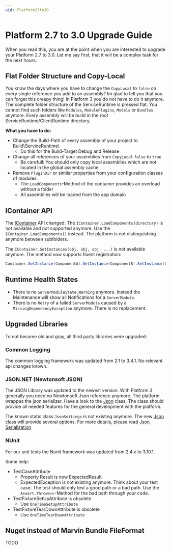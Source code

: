 ```yaml
---
uid: Platform27to30
---
```

# Platform 2.7 to 3.0 Upgrade Guide

When you read this, you are at the point when you are interested to upgrade your Platform 2.7 to 3.0.
Let me say first, that it will be a complex task for the next hours. 

## Flat Folder Structure and Copy-Local

You know the days where you have to change the `CopyLocal` to `false` on every single reference you add to an assembly? Im glad to tell you that you can forget this creepy thing! In Platform 3 you do not have to do it anymore. The complete folder structure of the ServiceRuntime is pressed flat. You cannot find such folders like `Modules`, `ModulePlugins`, `Models` or `Bundles` anymore. Every assembly will be build in the root ServiceRuntime/ClientRuntime directory.

**What you have to do:**

- Change the Build-Path of every assembly of your project to Build\\ServiceRuntime\\
  - Do this for the Build-Target Debug and Release
- Change all references of your assemblies from `CopyLocal` `false` to `true`
  - Be carefull: You should only copy local assemblies which are not located in the global assembly cache
- Remove `PluginDir` or similar properties from your configuration classes of modules.
  - The `LoadComponents`-Method of the container provides an overload without a folder
  - All assemblies will be loaded from the app domain

## IContainer API

The [IContainer](xref:Marvin.Container.IContainer) API changed. The `IContainer.LoadComponents(directory)` is not available and not supported anymore. Use the `IContainer.LoadComponents()` instead. The platform is not distinguishing anymore between subfolders.

The `IContainer.SetInstances(obj, obj, obj, ...)` is not available anymore. The method now supports fluent registration:

````cs
Container.SetInstance(ComponentA).SetInstance(ComponentB).SetInstance(ComponentC);
````

## Runtime Health States

- There is no `ServerModuleState.Warning` anymore. Instead the Maintenance will show all Notifications for a `ServerModule`.
- There is no `Retry` of a failed `ServerModule` caused by a `MissingDependencyException` anymore. There is no replacement.

## Upgraded Libraries

To not become old and gray, all third party libraries were upgraded:

### Common Logging

The common logging framework was updated from 2.1 to 3.4.1. No relevant api changes known.

### JSON.NET (Newtonsoft JSON)

The JSON Library was updated to the newest version. With Platform 3 generally you need no Newtonsoft.Json reference anymore. The platform wrappes the json serializer. Have a look to the [Json](xref:Marvin.Serialization.Json) class. The class should provide all needed features for the general development with the platform.

The known static class `JsonSettings` is not existing anymore. The new [Json](xref:Marvin.Serialization.Json) class will provide several options. For more details, please read [Json Serialization](xref:Serialization)

### NUnit

For our unit tests the Nunit framework was updated from 2.4.x to 3.10.1.

Some help:

- TestCaseAttribute
  - Property Result is now ExpectedResult
  - ExpectedException is not existing anymore. Think about your test case. The test should only test a good path or a bad path. Use the `Assert.Throws<>`-Method for the bad path through your code.
- TestFixtureSetUpAttribute is obsolete
  - Use `OneTimeSetupAttribute`
- TestFixtureTearDownAttribute is obsolete
  - Use `OneTimeTearDownAttribute`

## Nuget instead of Marvin Bundle FileFormat

TODO